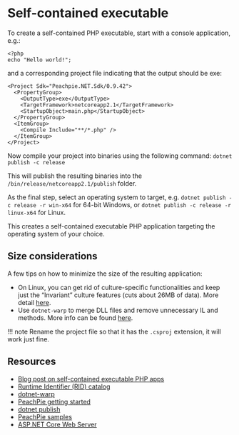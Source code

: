 # Self-contained executable
To create a self-contained PHP executable, start with a console application, e.g.:
```
<?php
echo "Hello world!";
```
and a corresponding project file indicating that the output should be exe:
```
<Project Sdk="Peachpie.NET.Sdk/0.9.42">
  <PropertyGroup>
    <OutputType>exe</OutputType>
    <TargetFramework>netcoreapp2.1</TargetFramework>
    <StartupObject>main.php</StartupObject>
  </PropertyGroup>
  <ItemGroup>
    <Compile Include="**/*.php" />
  </ItemGroup>
</Project>
```
Now compile your project into binaries using the following command:
`dotnet publish -c release`

This will publish the resulting binaries into the `/bin/release/netcoreapp2.1/publish` folder. 

As the final step, select an operating system to target, e.g. 
`dotnet publish -c release -r win-x64` for 64-bit Windows, or
`dotnet publish -c release -r linux-x64` for Linux.

This creates a self-contained executable PHP application targeting the operating system of your choice.

## Size considerations
A few tips on how to minimize the size of the resulting application:
* On Linux, you can get rid of culture-specific functionalities and keep just the “Invariant” culture features (cuts about 26MB of data). More detail [here](github.com/dotnet/corefx/blob/master/Documentation/architecture/globalization-invariant-mode.md).
* Use `dotnet-warp` to merge DLL files and remove unnecessary IL and methods. More info can be found [here](hanselman.com/blog/BrainstormingCreatingASmallSingleSelfcontainedExecutableOutOfANETCoreApplication.aspx).
  
 !!! note
    Rename the project file so that it has the `.csproj` extension, it will work just fine.

## Resources
* [Blog post on self-contained executable PHP apps](https://www.peachpie.io/2019/06/self-contained-php-app.html)
* [Runtime Identifier (RID) catalog](docs.microsoft.com/en-us/dotnet/core/rid-catalog)
* [dotnet-warp](hanselman.com/blog/BrainstormingCreatingASmallSingleSelfcontainedExecutableOutOfANETCoreApplication.aspx)
* [PeachPie getting started](peachpie.io/getstarted)
* [dotnet publish](docs.microsoft.com/dotnet/core/tools/dotnet-publish)
* [PeachPie samples](github.com/iolevel/peachpie-samples)
* [ASP.NET Core Web Server](docs.microsoft.com/en-us/aspnet/core/fundamentals/servers/)
